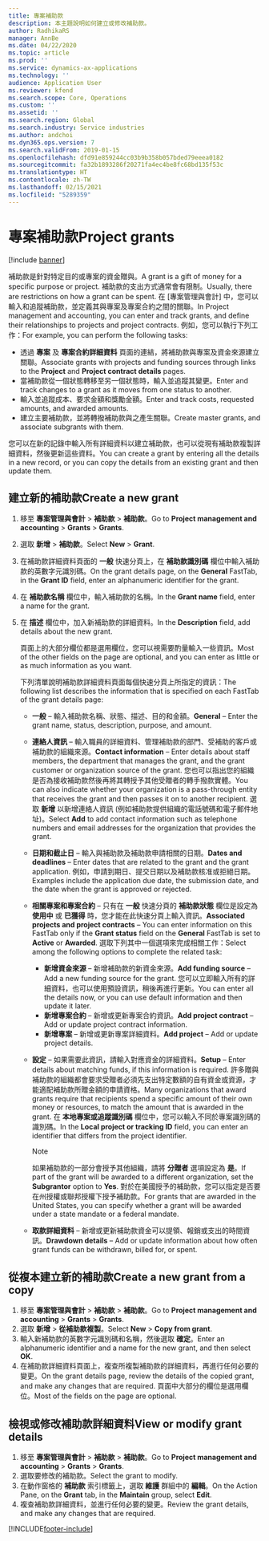 ```yaml
---
title: 專案補助款
description: 本主題說明如何建立或修改補助款。
author: RadhikaRS
manager: AnnBe
ms.date: 04/22/2020
ms.topic: article
ms.prod: ''
ms.service: dynamics-ax-applications
ms.technology: ''
audience: Application User
ms.reviewer: kfend
ms.search.scope: Core, Operations
ms.custom: ''
ms.assetid: ''
ms.search.region: Global
ms.search.industry: Service industries
ms.author: andchoi
ms.dyn365.ops.version: 7
ms.search.validFrom: 2019-01-15
ms.openlocfilehash: dfd91e859244cc03b9b358b057bded79eeea0182
ms.sourcegitcommit: fa32b1893286f20271fa4ec4be8fc68bd135f53c
ms.translationtype: HT
ms.contentlocale: zh-TW
ms.lasthandoff: 02/15/2021
ms.locfileid: "5289359"
---
```

# <a name="project-grants"></a><span data-ttu-id="53fe7-103">專案補助款</span><span class="sxs-lookup"><span data-stu-id="53fe7-103">Project grants</span></span>

[!include [banner](../includes/banner.md)]

<span data-ttu-id="53fe7-104">補助款是針對特定目的或專案的資金贈與。</span><span class="sxs-lookup"><span data-stu-id="53fe7-104">A grant is a gift of money for a specific purpose or project.</span></span> <span data-ttu-id="53fe7-105">補助款的支出方式通常會有限制。</span><span class="sxs-lookup"><span data-stu-id="53fe7-105">Usually, there are restrictions on how a grant can be spent.</span></span> <span data-ttu-id="53fe7-106">在 [專案管理與會計] 中，您可以輸入和追蹤補助款，並定義其與專案及專案合約之間的關聯。</span><span class="sxs-lookup"><span data-stu-id="53fe7-106">In Project management and accounting, you can enter and track grants, and define their relationships to projects and project contracts.</span></span> <span data-ttu-id="53fe7-107">例如，您可以執行下列工作：</span><span class="sxs-lookup"><span data-stu-id="53fe7-107">For example, you can perform the following tasks:</span></span>

- <span data-ttu-id="53fe7-108">透過 **專案** 及 **專案合約詳細資料** 頁面的連結，將補助款與專案及資金來源建立關聯。</span><span class="sxs-lookup"><span data-stu-id="53fe7-108">Associate grants with projects and funding sources through links to the **Project** and **Project contract details** pages.</span></span>
- <span data-ttu-id="53fe7-109">當補助款從一個狀態轉移至另一個狀態時，輸入並追蹤其變更。</span><span class="sxs-lookup"><span data-stu-id="53fe7-109">Enter and track changes to a grant as it moves from one status to another.</span></span>
- <span data-ttu-id="53fe7-110">輸入並追蹤成本、要求金額和獎勵金額。</span><span class="sxs-lookup"><span data-stu-id="53fe7-110">Enter and track costs, requested amounts, and awarded amounts.</span></span>
- <span data-ttu-id="53fe7-111">建立主要補助款，並將轉撥補助款與之產生關聯。</span><span class="sxs-lookup"><span data-stu-id="53fe7-111">Create master grants, and associate subgrants with them.</span></span>

<span data-ttu-id="53fe7-112">您可以在新的記錄中輸入所有詳細資料以建立補助款，也可以從現有補助款複製詳細資料，然後更新這些資料。</span><span class="sxs-lookup"><span data-stu-id="53fe7-112">You can create a grant by entering all the details in a new record, or you can copy the details from an existing grant and then update them.</span></span>

## <a name="create-a-new-grant"></a><span data-ttu-id="53fe7-113">建立新的補助款</span><span class="sxs-lookup"><span data-stu-id="53fe7-113">Create a new grant</span></span>

1. <span data-ttu-id="53fe7-114">移至 **專案管理與會計** \> **補助款** \> **補助款**。</span><span class="sxs-lookup"><span data-stu-id="53fe7-114">Go to **Project management and accounting** \> **Grants** \> **Grants**.</span></span>
2. <span data-ttu-id="53fe7-115">選取 **新增** \> **補助款**。</span><span class="sxs-lookup"><span data-stu-id="53fe7-115">Select **New** \> **Grant**.</span></span>
3. <span data-ttu-id="53fe7-116">在補助款詳細資料頁面的 **一般** 快速分頁上，在 **補助款識別碼** 欄位中輸入補助款的英數字元識別碼。</span><span class="sxs-lookup"><span data-stu-id="53fe7-116">On the grant details page, on the **General** FastTab, in the **Grant ID** field, enter an alphanumeric identifier for the grant.</span></span>
4. <span data-ttu-id="53fe7-117">在 **補助款名稱** 欄位中，輸入補助款的名稱。</span><span class="sxs-lookup"><span data-stu-id="53fe7-117">In the **Grant name** field, enter a name for the grant.</span></span>
5. <span data-ttu-id="53fe7-118">在 **描述** 欄位中，加入新補助款的詳細資料。</span><span class="sxs-lookup"><span data-stu-id="53fe7-118">In the **Description** field, add details about the new grant.</span></span>

    <span data-ttu-id="53fe7-119">頁面上的大部分欄位都是選用欄位，您可以視需要酌量輸入一些資訊。</span><span class="sxs-lookup"><span data-stu-id="53fe7-119">Most of the other fields on the page are optional, and you can enter as little or as much information as you want.</span></span>

    <span data-ttu-id="53fe7-120">下列清單說明補助款詳細資料頁面每個快速分頁上所指定的資訊：</span><span class="sxs-lookup"><span data-stu-id="53fe7-120">The following list describes the information that is specified on each FastTab of the grant details page:</span></span>

    - <span data-ttu-id="53fe7-121">**一般** – 輸入補助款名稱、狀態、描述、目的和金額。</span><span class="sxs-lookup"><span data-stu-id="53fe7-121">**General** – Enter the grant name, status, description, purpose, and amount.</span></span>
    - <span data-ttu-id="53fe7-122">**連絡人資訊** – 輸入職員的詳細資料、管理補助款的部門、受補助的客戶或補助款的組織來源。</span><span class="sxs-lookup"><span data-stu-id="53fe7-122">**Contact information** – Enter details about staff members, the department that manages the grant, and the grant customer or organization source of the grant.</span></span> <span data-ttu-id="53fe7-123">您也可以指出您的組織是否為接收補助款然後再將其轉授予其他受贈者的轉手撥款實體。</span><span class="sxs-lookup"><span data-stu-id="53fe7-123">You can also indicate whether your organization is a pass-through entity that receives the grant and then passes it on to another recipient.</span></span> <span data-ttu-id="53fe7-124">選取 **新增** 以新增連絡人資訊 (例如補助款提供組織的電話號碼和電子郵件地址)。</span><span class="sxs-lookup"><span data-stu-id="53fe7-124">Select **Add** to add contact information such as telephone numbers and email addresses for the organization that provides the grant.</span></span>
    - <span data-ttu-id="53fe7-125">**日期和截止日** – 輸入與補助款及補助款申請相關的日期。</span><span class="sxs-lookup"><span data-stu-id="53fe7-125">**Dates and deadlines** – Enter dates that are related to the grant and the grant application.</span></span> <span data-ttu-id="53fe7-126">例如，申請到期日、提交日期以及補助款核准或拒絕日期。</span><span class="sxs-lookup"><span data-stu-id="53fe7-126">Examples include the application due date, the submission date, and the date when the grant is approved or rejected.</span></span>
    - <span data-ttu-id="53fe7-127">**相關專案和專案合約** – 只有在 **一般** 快速分頁的 **補助款狀態** 欄位是設定為 **使用中** 或 **已獲得** 時，您才能在此快速分頁上輸入資訊。</span><span class="sxs-lookup"><span data-stu-id="53fe7-127">**Associated projects and project contracts** – You can enter information on this FastTab only if the **Grant status** field on the **General** FastTab is set to **Active** or **Awarded**.</span></span> <span data-ttu-id="53fe7-128">選取下列其中一個選項來完成相關工作：</span><span class="sxs-lookup"><span data-stu-id="53fe7-128">Select among the following options to complete the related task:</span></span>

        - <span data-ttu-id="53fe7-129">**新增資金來源** – 新增補助款的新資金來源。</span><span class="sxs-lookup"><span data-stu-id="53fe7-129">**Add funding source** – Add a new funding source for the grant.</span></span> <span data-ttu-id="53fe7-130">您可以立即輸入所有的詳細資料，也可以使用預設資訊，稍後再進行更新。</span><span class="sxs-lookup"><span data-stu-id="53fe7-130">You can enter all the details now, or you can use default information and then update it later.</span></span>
        - <span data-ttu-id="53fe7-131">**新增專案合約** – 新增或更新專案合約資訊。</span><span class="sxs-lookup"><span data-stu-id="53fe7-131">**Add project contract** – Add or update project contract information.</span></span>
        - <span data-ttu-id="53fe7-132">**新增專案** – 新增或更新專案詳細資料。</span><span class="sxs-lookup"><span data-stu-id="53fe7-132">**Add project** – Add or update project details.</span></span>

    - <span data-ttu-id="53fe7-133">**設定** – 如果需要此資訊，請輸入對應資金的詳細資料。</span><span class="sxs-lookup"><span data-stu-id="53fe7-133">**Setup** – Enter details about matching funds, if this information is required.</span></span> <span data-ttu-id="53fe7-134">許多贈與補助款的組織都會要求受贈者必須先支出特定數額的自有資金或資源，才能適配補助款所贈金額的申請資格。</span><span class="sxs-lookup"><span data-stu-id="53fe7-134">Many organizations that award grants require that recipients spend a specific amount of their own money or resources, to match the amount that is awarded in the grant.</span></span> <span data-ttu-id="53fe7-135">在 **本地專案或追蹤識別碼** 欄位中，您可以輸入不同於專案識別碼的識別碼。</span><span class="sxs-lookup"><span data-stu-id="53fe7-135">In the **Local project or tracking ID** field, you can enter an identifier that differs from the project identifier.</span></span>

        > [!NOTE]
        > <span data-ttu-id="53fe7-136">如果補助款的一部分會授予其他組織，請將 **分贈者** 選項設定為 **是**。</span><span class="sxs-lookup"><span data-stu-id="53fe7-136">If part of the grant will be awarded to a different organization, set the **Subgrantor** option to **Yes**.</span></span> <span data-ttu-id="53fe7-137">對於在美國授予的補助款，您可以指定是否要在州授權或聯邦授權下授予補助款。</span><span class="sxs-lookup"><span data-stu-id="53fe7-137">For grants that are awarded in the United States, you can specify whether a grant will be awarded under a state mandate or a federal mandate.</span></span>

    - <span data-ttu-id="53fe7-138">**取款詳細資料** – 新增或更新補助款資金可以提領、報銷或支出的時間資訊。</span><span class="sxs-lookup"><span data-stu-id="53fe7-138">**Drawdown details** – Add or update information about how often grant funds can be withdrawn, billed for, or spent.</span></span>

## <a name="create-a-new-grant-from-a-copy"></a><span data-ttu-id="53fe7-139">從複本建立新的補助款</span><span class="sxs-lookup"><span data-stu-id="53fe7-139">Create a new grant from a copy</span></span>

1. <span data-ttu-id="53fe7-140">移至 **專案管理與會計** \> **補助款** \> **補助款**。</span><span class="sxs-lookup"><span data-stu-id="53fe7-140">Go to **Project management and accounting** \> **Grants** \> **Grants**.</span></span>
2. <span data-ttu-id="53fe7-141">選取 **新增** \> **從補助款複製**。</span><span class="sxs-lookup"><span data-stu-id="53fe7-141">Select **New** \> **Copy from grant**.</span></span>
3. <span data-ttu-id="53fe7-142">輸入新補助款的英數字元識別碼和名稱，然後選取 **確定**。</span><span class="sxs-lookup"><span data-stu-id="53fe7-142">Enter an alphanumeric identifier and a name for the new grant, and then select **OK**.</span></span>
4. <span data-ttu-id="53fe7-143">在補助款詳細資料頁面上，複查所複製補助款的詳細資料，再進行任何必要的變更。</span><span class="sxs-lookup"><span data-stu-id="53fe7-143">On the grant details page, review the details of the copied grant, and make any changes that are required.</span></span> <span data-ttu-id="53fe7-144">頁面中大部分的欄位是選用欄位。</span><span class="sxs-lookup"><span data-stu-id="53fe7-144">Most of the fields on the page are optional.</span></span>

## <a name="view-or-modify-grant-details"></a><span data-ttu-id="53fe7-145">檢視或修改補助款詳細資料</span><span class="sxs-lookup"><span data-stu-id="53fe7-145">View or modify grant details</span></span>

1. <span data-ttu-id="53fe7-146">移至 **專案管理與會計** \> **補助款** \> **補助款**。</span><span class="sxs-lookup"><span data-stu-id="53fe7-146">Go to **Project management and accounting** \> **Grants** \> **Grants**.</span></span>
2. <span data-ttu-id="53fe7-147">選取要修改的補助款。</span><span class="sxs-lookup"><span data-stu-id="53fe7-147">Select the grant to modify.</span></span>
3. <span data-ttu-id="53fe7-148">在動作窗格的 **補助款** 索引標籤上，選取 **維護** 群組中的 **編輯**。</span><span class="sxs-lookup"><span data-stu-id="53fe7-148">On the Action Pane, on the **Grant** tab, in the **Maintain** group, select **Edit**.</span></span>
4. <span data-ttu-id="53fe7-149">複查補助款詳細資料，並進行任何必要的變更。</span><span class="sxs-lookup"><span data-stu-id="53fe7-149">Review the grant details, and make any changes that are required.</span></span>


[!INCLUDE[footer-include](../includes/footer-banner.md)]